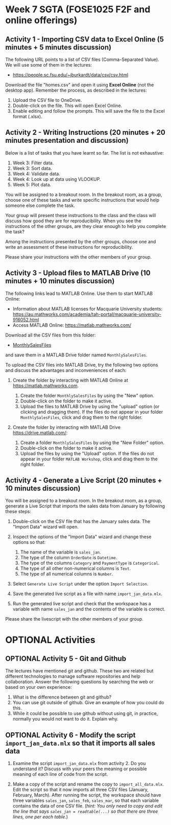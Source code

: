 # Week 7 SGTA (FOSE1025 F2F and online offerings)

## Activity 1 - Importing CSV data to Excel Online (5 minutes + 5 minutes discussion)

The following URL points to a list of CSV files (Comma-Separated Value). We will use some of them in the lectures:

* https://people.sc.fsu.edu/~jburkardt/data/csv/csv.html

Download the file "homes.csv" and open it using **Excel Online** (not the desktop app). Remember the process, as described in the lectures:

1. Upload the CSV file to OneDrive.
2. Double-click on the file. This will open Excel Online.
3. Enable editing and follow the prompts. This will save the file to the Excel format (.xlsx).

## Activity 2 - Writing Instructions (20 minutes + 20 minutes presentation and discussion)

Below is a list of tasks that you have learnt so far. The list is not exhaustive:

  1. Week 3: Filter data.
  2. Week 3: Sort data.
  3. Week 4: Validate data.
  4. Week 4: Look up at data using VLOOKUP.
  5. Week 5: Plot data.

You will be assigned to a breakout room. In the breakout room, as a group, choose one of these tasks and write specific instructions that would help someone else complete the task.

Your group will present these instructions to the class and the class will discuss how good they are for reproducibility. When you see the instructions of the other groups, are they clear enough to help you complete the task?

Among the instructions presented by the other groups, choose one and write an assessment of these instructions for reproducibility.

Please share your instructions with the other members of your group.


## Activity 3 - Upload files to MATLAB Drive (10 minutes + 10 minutes discussion)

The following links lead to MATLAB Online. Use them to start MATLAB Online:

* Information about MATLAB licenses for Macquarie University students: https://au.mathworks.com/academia/tah-portal/macquarie-university-916052.html
* Access MATLAB Online: https://matlab.mathworks.com/

Download all the CSV files from this folder:
* [MonthlySalesFiles](MonthlySalesFiles) 

and save them in a MATLAB Drive folder named `MonthlySalesFiles`.

To upload the CSV files into MATLAB Drive, try the following two options and discuss the advantages and inconveniences of each:

1. Create the folder by interacting with MATLAB Online at https://matlab.mathworks.com.
    1. Create the folder `MonthlySalesFiles` by using the "New" option.
    2. Double-click on the folder to make it active.
    3. Upload the files to MATLAB Drive by using the "upload" option (or clicking and dragging them).
    If the files do not appear in your folder `MonthlySalesFiles`, click and drag them to the right folder.

2. Create the folder by interacting with MATLAB Drive https://drive.matlab.com/:
    1. Create a folder `MonthlySalesFiles` by using the "New Folder" option.
    2. Double-click on the folder to make it active.
    3. Upload the files by using the "Upload" option.
    If the files do not appear in your folder `MATLAB Workshop`, click and drag them to the right folder.

## Activity 4 - Generate a Live Script (20 minutes + 10 minutes discussion)

You will be assigned to a breakout room. In the breakout room, as a group, generate a Live Script that imports the sales data from January by following these steps:

1. Double-click on the CSV file that has the January sales data. The "Import Data" wizard will open.

2. Inspect the options of the "Import Data" wizard and change these options so that:

    1. The name of the variable is `sales_jan`.
    2. The type of the column `OrderDate` is `Datetime`.
    3. The type of the columns `Category` and `PaymentType` is `Categorical`.
    4. The type of all other non-numerical columns is `Text`.
    5. The type of all numerical columns is `Number`.

3. Select `Generate Live Script` under the option `Import Selection`.

4. Save the generated live script as a file with name `import_jan_data.mlx`.

5. Run the generated live script and check that the workspace has a variable with name `sales_jan` and the contents of the variable is correct.

Please share the livescript with the other members of your group.

# OPTIONAL Activities

## OPTIONAL Activity 5 - Git and Github

The lectures have mentioned git and github. These two are related but different technologies to manage software repositories and help collaboration. Answer the following questions by searching the web or based on your own experience:

1. What is the difference between git and github?
2. You can use git outside of github. Give an example of how you could do this.
3. While it could be possible to use github without using git, in practice, normally you would not want to do it. Explain why.


## OPTIONAL Activity 6 - Modify the script `import_jan_data.mlx` so that it imports all sales data

1. Examine the script `import_jan_data.mlx` from activity 2. Do you understand it? Discuss with your peers the meaning or possible meaning of each line of code from the script.

2. Make a copy of the script and rename the copy to `import_all_data.mlx`. Edit the script so that it now imports all three CSV files (January, February, March). After running the script, the workspace should have three variables `sales_jan`, `sales_feb`, `sales_mar`, so that each variable contains the data of one CSV file. (*hint: You only need to copy and edit the line that says `sales_jan = readtable(...)` so that there are three lines, one per each table.*)
